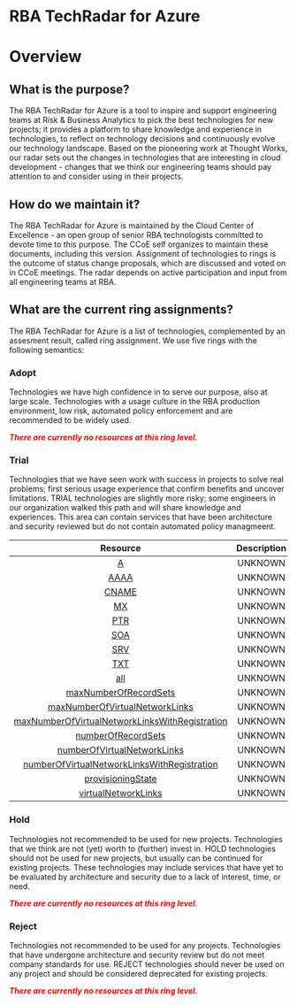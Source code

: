 
RBA TechRadar for Azure
=======================

# Overview

## What is the purpose?


The RBA TechRadar for Azure is a tool to inspire and support engineering teams at Risk & Business Analytics to pick the best technologies for new projects; it provides a platform to share knowledge and experience in technologies, to reflect on technology decisions and continuously evolve our technology landscape.  Based on the pioneering work at Thought Works, our radar sets out the changes in technologies that are interesting in cloud development - changes that we think our engineering teams should pay attention to and consider using in their projects.
## How do we maintain it?


The RBA TechRadar for Azure is maintained by the Cloud Center of Excellence - an open group of senior RBA technologists committed to devote time to this purpose.  The CCoE self organizes to maintain these documents, including this version.  Assignment of technologies to rings is the outcome of status change proposals, which are discussed and voted on in CCoE meetings.  The radar depends on active participation and input from all engineering teams at RBA.
## What are the current ring assignments?


The RBA TechRadar for Azure is a list of technologies, complemented by an assesment result, called ring assignment.  We use five rings with the following semantics:
### Adopt


Technologies we have high confidence in to serve our purpose, also at large scale.  Technologies with a usage culture in the RBA production environment, low risk, automated policy enforcement and are recommended to be widely used.  
  
***<font color="red"> There are currently no resources at this ring level. </font>***
### Trial


Technologies that we have seen work with success in projects to solve real problems;  first serious usage experience that confirm benefits and uncover limitations.  TRIAL technologies are slightly more risky; some engineers in our organization walked this path and will share knowledge and experiences.  This area can contain services that have been architecture and security reviewed but do not contain automated policy managmeent.  

|Resource|Description|Path|Status|
| :---: | :---: | :---: | :---: |
|[A](https://github.com/openrba/python-azure-techradar/tree/master/Microsoft.Network/privateDnsZones/A)|UNKNOWN|Microsoft.Network/privateDnsZones/A|TRIAL|
|[AAAA](https://github.com/openrba/python-azure-techradar/tree/master/Microsoft.Network/privateDnsZones/AAAA)|UNKNOWN|Microsoft.Network/privateDnsZones/AAAA|TRIAL|
|[CNAME](https://github.com/openrba/python-azure-techradar/tree/master/Microsoft.Network/privateDnsZones/CNAME)|UNKNOWN|Microsoft.Network/privateDnsZones/CNAME|TRIAL|
|[MX](https://github.com/openrba/python-azure-techradar/tree/master/Microsoft.Network/privateDnsZones/MX)|UNKNOWN|Microsoft.Network/privateDnsZones/MX|TRIAL|
|[PTR](https://github.com/openrba/python-azure-techradar/tree/master/Microsoft.Network/privateDnsZones/PTR)|UNKNOWN|Microsoft.Network/privateDnsZones/PTR|TRIAL|
|[SOA](https://github.com/openrba/python-azure-techradar/tree/master/Microsoft.Network/privateDnsZones/SOA)|UNKNOWN|Microsoft.Network/privateDnsZones/SOA|TRIAL|
|[SRV](https://github.com/openrba/python-azure-techradar/tree/master/Microsoft.Network/privateDnsZones/SRV)|UNKNOWN|Microsoft.Network/privateDnsZones/SRV|TRIAL|
|[TXT](https://github.com/openrba/python-azure-techradar/tree/master/Microsoft.Network/privateDnsZones/TXT)|UNKNOWN|Microsoft.Network/privateDnsZones/TXT|TRIAL|
|[all](https://github.com/openrba/python-azure-techradar/tree/master/Microsoft.Network/privateDnsZones/all)|UNKNOWN|Microsoft.Network/privateDnsZones/all|TRIAL|
|[maxNumberOfRecordSets](https://github.com/openrba/python-azure-techradar/tree/master/Microsoft.Network/privateDnsZones/maxNumberOfRecordSets)|UNKNOWN|Microsoft.Network/privateDnsZones/maxNumberOfRecordSets|TRIAL|
|[maxNumberOfVirtualNetworkLinks](https://github.com/openrba/python-azure-techradar/tree/master/Microsoft.Network/privateDnsZones/maxNumberOfVirtualNetworkLinks)|UNKNOWN|Microsoft.Network/privateDnsZones/maxNumberOfVirtualNetworkLinks|TRIAL|
|[maxNumberOfVirtualNetworkLinksWithRegistration](https://github.com/openrba/python-azure-techradar/tree/master/Microsoft.Network/privateDnsZones/maxNumberOfVirtualNetworkLinksWithRegistration)|UNKNOWN|Microsoft.Network/privateDnsZones/maxNumberOfVirtualNetworkLinksWithRegistration|TRIAL|
|[numberOfRecordSets](https://github.com/openrba/python-azure-techradar/tree/master/Microsoft.Network/privateDnsZones/numberOfRecordSets)|UNKNOWN|Microsoft.Network/privateDnsZones/numberOfRecordSets|TRIAL|
|[numberOfVirtualNetworkLinks](https://github.com/openrba/python-azure-techradar/tree/master/Microsoft.Network/privateDnsZones/numberOfVirtualNetworkLinks)|UNKNOWN|Microsoft.Network/privateDnsZones/numberOfVirtualNetworkLinks|TRIAL|
|[numberOfVirtualNetworkLinksWithRegistration](https://github.com/openrba/python-azure-techradar/tree/master/Microsoft.Network/privateDnsZones/numberOfVirtualNetworkLinksWithRegistration)|UNKNOWN|Microsoft.Network/privateDnsZones/numberOfVirtualNetworkLinksWithRegistration|TRIAL|
|[provisioningState](https://github.com/openrba/python-azure-techradar/tree/master/Microsoft.Network/privateDnsZones/provisioningState)|UNKNOWN|Microsoft.Network/privateDnsZones/provisioningState|TRIAL|
|[virtualNetworkLinks](https://github.com/openrba/python-azure-techradar/tree/master/Microsoft.Network/privateDnsZones/virtualNetworkLinks)|UNKNOWN|Microsoft.Network/privateDnsZones/virtualNetworkLinks|TRIAL|

### Hold


Technologies not recommended to be used for new projects. Technologies that we think are not (yet) worth to (further) invest in.  HOLD technologies should not be used for new projects, but usually can be continued for existing projects.  These technologies may include services that have yet to be evaluated by architecture and security due to a lack of interest, time, or need.  
  
***<font color="red"> There are currently no resources at this ring level. </font>***
### Reject


Technologies not recommended to be used for any projects. Technologies that have undergone architecture and security review but do not meet company standards for use.  REJECT technologies should never be used on any project and should be considered deprecated for existing projects.  
  
***<font color="red"> There are currently no resources at this ring level. </font>***